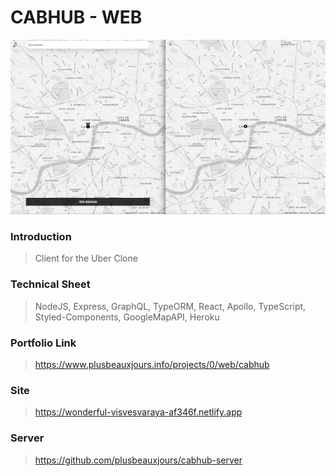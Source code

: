 # CABHUB - WEB

<p align="center" >
  <img src="https://github.com/plusbeauxjours/web-plusbeauxjours/blob/master/src/Images/Web/Puber_web/Puber_web_video.gif" >
  <br>
</p>

### Introduction

> Client for the Uber Clone

### Technical Sheet

> NodeJS, Express, GraphQL, TypeORM, React, Apollo, TypeScript, Styled-Components, GoogleMapAPI, Heroku

### Portfolio Link

> https://www.plusbeauxjours.info/projects/0/web/cabhub

### Site

> https://wonderful-visvesvaraya-af346f.netlify.app

### Server

> https://github.com/plusbeauxjours/cabhub-server
